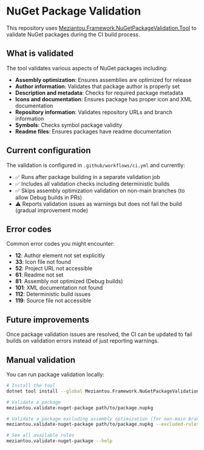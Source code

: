 # NuGet Package Validation

This repository uses [Meziantou.Framework.NuGetPackageValidation.Tool](https://github.com/meziantou/Meziantou.Framework/tree/main/src/Meziantou.Framework.NuGetPackageValidation.Tool) to validate NuGet packages during the CI build process.

## What is validated

The tool validates various aspects of NuGet packages including:

- **Assembly optimization**: Ensures assemblies are optimized for release
- **Author information**: Validates that package author is properly set
- **Description and metadata**: Checks for required package metadata
- **Icons and documentation**: Ensures package has proper icon and XML documentation
- **Repository information**: Validates repository URLs and branch information
- **Symbols**: Checks symbol package validity
- **Readme files**: Ensures packages have readme documentation

## Current configuration

The validation is configured in `.github/workflows/ci.yml` and currently:

- ✅ Runs after package building in a separate validation job
- ✅ Includes all validation checks including deterministic builds
- ✅ Skips assembly optimization validation on non-main branches (to allow Debug builds in PRs)
- ⚠️ Reports validation issues as warnings but does not fail the build (gradual improvement mode)

## Error codes

Common error codes you might encounter:

- **12**: Author element not set explicitly
- **33**: Icon file not found
- **52**: Project URL not accessible
- **61**: Readme not set
- **81**: Assembly not optimized (Debug builds)
- **101**: XML documentation not found
- **112**: Deterministic build issues
- **119**: Source file not accessible

## Future improvements

Once package validation issues are resolved, the CI can be updated to fail builds on validation errors instead of just reporting warnings.

## Manual validation

You can run package validation locally:

```bash
# Install the tool
dotnet tool install --global Meziantou.Framework.NuGetPackageValidation.Tool

# Validate a package
meziantou.validate-nuget-package path/to/package.nupkg

# Validate a package excluding assembly optimization (for non-main branches)
meziantou.validate-nuget-package path/to/package.nupkg --excluded-rules AssembliesMustBeOptimized

# See all available rules
meziantou.validate-nuget-package --help
```